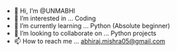 - 👋 Hi, I’m @UNMABHI
- 👀 I’m interested in ... Coding
- 🌱 I’m currently learning ... Python (Absolute beginner)
- 💞️ I’m looking to collaborate on ... Python projects
- 📫 How to reach me ... abhiraj.mishra05@gmail.com


<!---
UNMABHI/UNMABHI is a ✨ special ✨ repository because its `README.md` (this file) appears on your GitHub profile.
You can click the Preview link to take a look at your changes.
--->
